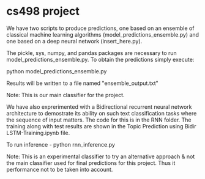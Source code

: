 # cs498 project

We have two scripts to produce predictions, one based on an ensemble of classical machine learning algorithms (model_predictions_ensemble.py) and one based on a deep neural network (insert_here.py).

The pickle, sys, numpy, and pandas packages are necessary to run model_predictions_ensemble.py.
To obtain the predictions simply execute: 

python model_predictions_ensemble.py <path-to-dataset>

Results will be written to a file named "ensemble_output.txt"

Note: This is our main classifier for the project.

We have also exprerimented with a Bidirectional recurrent neural network architecture to demostrate its ability on such text classification tasks where the sequence of input matters.
The code for this is in the RNN folder.
The training along with test results are shown in the Topic Prediction using Bidir LSTM-Training.ipynb file.

To run inference - python rnn_inference.py <path-to-dataset>

Note: This is an experimental classifier to try an alternative approach & not the main classifier used for final predictions for this project. Thus it performance not to be taken into account. 
